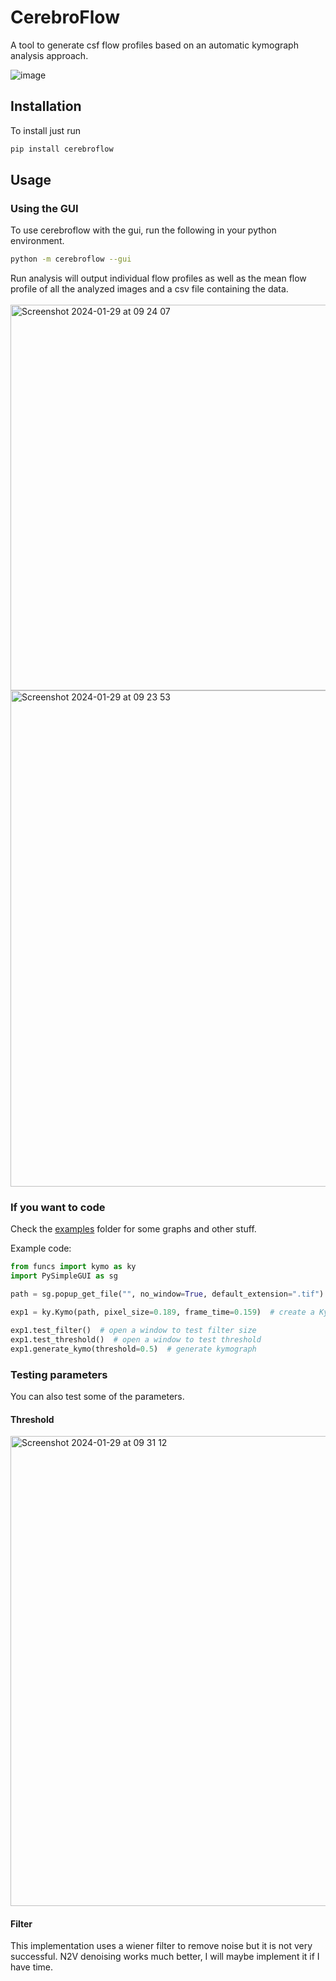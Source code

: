 # CerebroFlow
A tool to generate csf flow profiles based on an automatic kymograph analysis approach.
</br>

![image](https://github.com/daggermaster3000/CerebroFlow/assets/82659911/2afe5815-18c9-40e9-95eb-1bb88d05eea1)



## Installation
To install just run
```bash
pip install cerebroflow
```

## Usage 

### Using the GUI
To use cerebroflow with the gui, run the following in your python environment.
```bash
python -m cerebroflow --gui
```
Run analysis will output individual flow profiles as well as the mean flow profile of all the analyzed images and a csv file containing the data.
</br>
</br>
<img width="617" alt="Screenshot 2024-01-29 at 09 24 07" src="https://github.com/daggermaster3000/CerebroFlow/assets/82659911/1f7fda5f-ef79-499a-b729-4aa7a0e1ad81">
<img width="794" alt="Screenshot 2024-01-29 at 09 23 53" src="https://github.com/daggermaster3000/CerebroFlow/assets/82659911/3f5ca22d-1bf0-4099-acb7-fd03d838b53a">



### If you want to code
Check the [examples](https://github.com/daggermaster3000/CerebroFlow/tree/library_organisation/examples) folder for some graphs and other stuff.


Example code:
```python
from funcs import kymo as ky
import PySimpleGUI as sg

path = sg.popup_get_file("", no_window=True, default_extension=".tif")  # prompt the user for input file

exp1 = ky.Kymo(path, pixel_size=0.189, frame_time=0.159)  # create a Kymo object

exp1.test_filter()  # open a window to test filter size
exp1.test_threshold()  # open a window to test threshold
exp1.generate_kymo(threshold=0.5)  # generate kymograph

```
### Testing parameters
You can also test some of the parameters.
#### Threshold
<img width="752" alt="Screenshot 2024-01-29 at 09 31 12" src="https://github.com/daggermaster3000/CerebroFlow/assets/82659911/6f0d88e6-c347-44fc-b111-c8702678e10d">

#### Filter
This implementation uses a wiener filter to remove noise but it is not very successful. N2V denoising works much better, I will maybe implement it if I have time.



